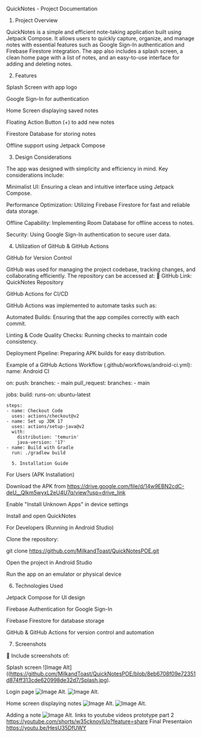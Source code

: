 
QuickNotes - Project Documentation

1. Project Overview

QuickNotes is a simple and efficient note-taking application built using Jetpack Compose. It allows users to quickly capture, organize, and manage notes with essential features such as Google Sign-In authentication and Firebase Firestore integration. The app also includes a splash screen, a clean home page with a list of notes, and an easy-to-use interface for adding and deleting notes.

2. Features

Splash Screen with app logo

Google Sign-In for authentication

Home Screen displaying saved notes

Floating Action Button (+) to add new notes

Firestore Database for storing notes

Offline support using Jetpack Compose

3. Design Considerations

The app was designed with simplicity and efficiency in mind. Key considerations include:

Minimalist UI: Ensuring a clean and intuitive interface using Jetpack Compose.

Performance Optimization: Utilizing Firebase Firestore for fast and reliable data storage.

Offline Capability: Implementing Room Database for offline access to notes.

Security: Using Google Sign-In authentication to secure user data.

4. Utilization of GitHub & GitHub Actions

GitHub for Version Control

GitHub was used for managing the project codebase, tracking changes, and collaborating efficiently. The repository can be accessed at:
🔗 GitHub Link: QuickNotes Repository

GitHub Actions for CI/CD

GitHub Actions was implemented to automate tasks such as:

Automated Builds: Ensuring that the app compiles correctly with each commit.

Linting & Code Quality Checks: Running checks to maintain code consistency.

Deployment Pipeline: Preparing APK builds for easy distribution.

Example of a GitHub Actions Workflow (.github/workflows/android-ci.yml):
name: Android CI

on:
  push:
    branches:
      - main
  pull_request:
    branches:
      - main

jobs:
  build:
    runs-on: ubuntu-latest

    steps:
    - name: Checkout Code
      uses: actions/checkout@v2
    - name: Set up JDK 17
      uses: actions/setup-java@v2
      with:
        distribution: 'temurin'
        java-version: '17'
    - name: Build with Gradle
      run: ./gradlew build

      5. Installation Guide

For Users (APK Installation)

Download the APK from https://drive.google.com/file/d/14w9EBN2cdC-deU__Qlkm5wyxL2eU4U7q/view?usp=drive_link

Enable "Install Unknown Apps" in device settings

Install and open QuickNotes

For Developers (Running in Android Studio)

Clone the repository:

git clone https://github.com/MilkandToast/QuickNotesPOE.git

Open the project in Android Studio

Run the app on an emulator or physical device

6. Technologies Used

Jetpack Compose for UI design

Firebase Authentication for Google Sign-In

Firebase Firestore for database storage

GitHub & GitHub Actions for version control and automation

7. Screenshots

📸 Include screenshots of:

Splash screen
![Image Alt]((https://github.com/MilkandToast/QuickNotesPOE/blob/8eb6708f09e72351d874ff313cde620998de32d7/Splash.jpg).

Login page
![Image Alt](https://github.com/MilkandToast/QuickNotesPOE/blob/c138d4705c6c43bbc2cf4244429ff5bfab06d396/login.jpg).
![Image Alt](https://github.com/MilkandToast/QuickNotesPOE/blob/c138d4705c6c43bbc2cf4244429ff5bfab06d396/login%202.jpg).

Home screen displaying notes
![Image Alt](https://github.com/MilkandToast/QuickNotesPOE/blob/c138d4705c6c43bbc2cf4244429ff5bfab06d396/homepage.jpg).
![Image Alt](https://github.com/MilkandToast/QuickNotesPOE/blob/c138d4705c6c43bbc2cf4244429ff5bfab06d396/noteadded.jpg).

Adding a note
![Image Alt](https://github.com/MilkandToast/QuickNotesPOE/blob/3f4fee8ce5703aa8eb5deaf3cd652383dd40237e/add%20notes.jpg).
links to youtube videos 
prototype part 2
https://youtube.com/shorts/w35cknovIUo?feature=share
Final Presentaion
https://youtu.be/HesU35DfUWY

